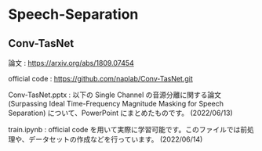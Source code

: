 # Speech-Separation

## Conv-TasNet
論文 : https://arxiv.org/abs/1809.07454

official code : https://github.com/naplab/Conv-TasNet.git

Conv-TasNet.pptx : 以下の Single Channel の音源分離に関する論文 (Surpassing Ideal Time-Frequency Magnitude Masking for Speech Separation) について、PowerPoint にまとめたものです。 (2022/06/13)

train.ipynb : official code を用いて実際に学習可能です。このファイルでは前処理や、データセットの作成などを行っています。 (2022/06/14)

